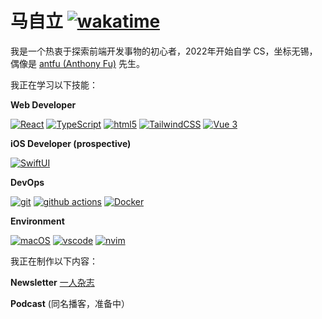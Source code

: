 # 马自立 [![wakatime](https://wakatime.com/badge/user/f0d53949-671f-460b-9f58-999063af3d72.svg)](https://wakatime.com/@f0d53949-671f-460b-9f58-999063af3d72)

我是一个热衷于探索前端开发事物的初心者，2022年开始自学 CS，坐标无锡，偶像是 [antfu (Anthony Fu)](https://github.com/antfu) 先生。

我正在学习以下技能：

**Web Developer**

[![React](https://camo.githubusercontent.com/533da8800843b57b91a3227ce7d151ca865a0eeaae675715e209c0092314fa96/68747470733a2f2f696d672e736869656c64732e696f2f62616467652f2d52656163742d3435623864383f7374796c653d666c61742d737175617265266c6f676f3d7265616374266c6f676f436f6c6f723d7768697465)](https://camo.githubusercontent.com/533da8800843b57b91a3227ce7d151ca865a0eeaae675715e209c0092314fa96/68747470733a2f2f696d672e736869656c64732e696f2f62616467652f2d52656163742d3435623864383f7374796c653d666c61742d737175617265266c6f676f3d7265616374266c6f676f436f6c6f723d7768697465) [![TypeScript](https://camo.githubusercontent.com/d60afb008bc0bcde7ea8720637928cb02c0f9a6d795dad7382f688a17e7515de/68747470733a2f2f696d672e736869656c64732e696f2f62616467652f2d547970655363726970742d3030374143433f7374796c653d666c61742d737175617265266c6f676f3d74797065736372697074266c6f676f436f6c6f723d7768697465)](https://camo.githubusercontent.com/d60afb008bc0bcde7ea8720637928cb02c0f9a6d795dad7382f688a17e7515de/68747470733a2f2f696d672e736869656c64732e696f2f62616467652f2d547970655363726970742d3030374143433f7374796c653d666c61742d737175617265266c6f676f3d74797065736372697074266c6f676f436f6c6f723d7768697465) [![html5](https://camo.githubusercontent.com/0c3a16a22ae058cfe38a06dc9ea16404cf006409262f547c9ccfa3ec8b30f71e/68747470733a2f2f696d672e736869656c64732e696f2f62616467652f2d48544d4c352d4533344632363f7374796c653d666c61742d737175617265266c6f676f3d68746d6c35266c6f676f436f6c6f723d7768697465)](https://camo.githubusercontent.com/0c3a16a22ae058cfe38a06dc9ea16404cf006409262f547c9ccfa3ec8b30f71e/68747470733a2f2f696d672e736869656c64732e696f2f62616467652f2d48544d4c352d4533344632363f7374796c653d666c61742d737175617265266c6f676f3d68746d6c35266c6f676f436f6c6f723d7768697465) [![TailwindCSS](https://camo.githubusercontent.com/d6755813be6ccc6c72165c1b7c85d891bd718bbbf7d3e3f56f910be5e0e480bc/68747470733a2f2f696d672e736869656c64732e696f2f62616467652f2d7461696c77696e646373732d3530423344303f7374796c653d666c61742d737175617265266c6f676f3d7461696c77696e64637373266c6f676f436f6c6f723d7768697465)](https://camo.githubusercontent.com/d6755813be6ccc6c72165c1b7c85d891bd718bbbf7d3e3f56f910be5e0e480bc/68747470733a2f2f696d672e736869656c64732e696f2f62616467652f2d7461696c77696e646373732d3530423344303f7374796c653d666c61742d737175617265266c6f676f3d7461696c77696e64637373266c6f676f436f6c6f723d7768697465) [![Vue 3](https://camo.githubusercontent.com/d1cb28539fc32aed34d4770eef77d85a0a956a2273abefa96c0ed76200af2ab6/68747470733a2f2f696d672e736869656c64732e696f2f62616467652f2d5675652d3542413137463f7374796c653d666c61742d737175617265266c6f676f3d7675652e6a73266c6f676f436f6c6f723d7768697465)](https://camo.githubusercontent.com/d1cb28539fc32aed34d4770eef77d85a0a956a2273abefa96c0ed76200af2ab6/68747470733a2f2f696d672e736869656c64732e696f2f62616467652f2d5675652d3542413137463f7374796c653d666c61742d737175617265266c6f676f3d7675652e6a73266c6f676f436f6c6f723d7768697465)


**iOS Developer (prospective)**

[![SwiftUI](https://camo.githubusercontent.com/78d05d5b68669eb234ce0157ad169331f0cc4288985787f114fd8d31f451bc6f/68747470733a2f2f696d672e736869656c64732e696f2f62616467652f2d537769667455492d4542353433413f7374796c653d666c61742d737175617265266c6f676f3d7377696674266c6f676f436f6c6f723d7768697465)](https://camo.githubusercontent.com/78d05d5b68669eb234ce0157ad169331f0cc4288985787f114fd8d31f451bc6f/68747470733a2f2f696d672e736869656c64732e696f2f62616467652f2d537769667455492d4542353433413f7374796c653d666c61742d737175617265266c6f676f3d7377696674266c6f676f436f6c6f723d7768697465) 

**DevOps**

[![git](https://camo.githubusercontent.com/561f3d4fd727fcca82984c91a65eca069ff34a435072158f6947c4ca52370eae/68747470733a2f2f696d672e736869656c64732e696f2f62616467652f2d4769742d4630353033323f7374796c653d666c61742d737175617265266c6f676f3d676974266c6f676f436f6c6f723d7768697465)](https://camo.githubusercontent.com/561f3d4fd727fcca82984c91a65eca069ff34a435072158f6947c4ca52370eae/68747470733a2f2f696d672e736869656c64732e696f2f62616467652f2d4769742d4630353033323f7374796c653d666c61742d737175617265266c6f676f3d676974266c6f676f436f6c6f723d7768697465) [![github actions](https://camo.githubusercontent.com/f0acbdace9431d2a168a8a53637655735a6fd6eee112155fd7f6daac3ff47f18/68747470733a2f2f696d672e736869656c64732e696f2f62616467652f2d4769746875625f416374696f6e732d3230383846463f7374796c653d666c61742d737175617265266c6f676f3d6769746875622d616374696f6e73266c6f676f436f6c6f723d7768697465)](https://camo.githubusercontent.com/f0acbdace9431d2a168a8a53637655735a6fd6eee112155fd7f6daac3ff47f18/68747470733a2f2f696d672e736869656c64732e696f2f62616467652f2d4769746875625f416374696f6e732d3230383846463f7374796c653d666c61742d737175617265266c6f676f3d6769746875622d616374696f6e73266c6f676f436f6c6f723d7768697465) [![Docker](https://camo.githubusercontent.com/4d015bf250194995d899a5d2b90babf1afc4458c1589b93e58fdfa4119749a49/68747470733a2f2f696d672e736869656c64732e696f2f62616467652f2d446f636b65722d3436613266313f7374796c653d666c61742d737175617265266c6f676f3d646f636b6572266c6f676f436f6c6f723d7768697465)](https://camo.githubusercontent.com/4d015bf250194995d899a5d2b90babf1afc4458c1589b93e58fdfa4119749a49/68747470733a2f2f696d672e736869656c64732e696f2f62616467652f2d446f636b65722d3436613266313f7374796c653d666c61742d737175617265266c6f676f3d646f636b6572266c6f676f436f6c6f723d7768697465) 

**Environment**

[![macOS](https://camo.githubusercontent.com/a8ad7bb2048c1b79e3a75a8b6442508fcd9d3fccfb425b12c671dfe5d594c3b8/68747470733a2f2f696d672e736869656c64732e696f2f62616467652f2d6d61634f532d3333333f7374796c653d666c61742d737175617265266c6f676f3d6170706c65266c6f676f436f6c6f723d7768697465)](https://camo.githubusercontent.com/a8ad7bb2048c1b79e3a75a8b6442508fcd9d3fccfb425b12c671dfe5d594c3b8/68747470733a2f2f696d672e736869656c64732e696f2f62616467652f2d6d61634f532d3333333f7374796c653d666c61742d737175617265266c6f676f3d6170706c65266c6f676f436f6c6f723d7768697465) [![vscode](https://camo.githubusercontent.com/100cdc29afd1ca60ea4bd9ff84f5de2699120182056d3a84ca07697a81ca3153/68747470733a2f2f696d672e736869656c64732e696f2f62616467652f56697375616c25323053747564696f253230436f64652d626c75653f7374796c653d666c61742d737175617265266c6f676f3d76697375616c2d73747564696f2d636f6465266c6f676f436f6c6f723d666666666666)](https://camo.githubusercontent.com/100cdc29afd1ca60ea4bd9ff84f5de2699120182056d3a84ca07697a81ca3153/68747470733a2f2f696d672e736869656c64732e696f2f62616467652f56697375616c25323053747564696f253230436f64652d626c75653f7374796c653d666c61742d737175617265266c6f676f3d76697375616c2d73747564696f2d636f6465266c6f676f436f6c6f723d666666666666) [![nvim](https://camo.githubusercontent.com/24ee3d6015aaa501388069206a9d96388cc5ec56bd8b849b6594580b2efe1854/68747470733a2f2f696d672e736869656c64732e696f2f62616467652f4e656f56696d2d3634393034373f7374796c653d666c61742d737175617265266c6f676f3d6e656f76696d266c6f676f436f6c6f723d666666666666)](https://camo.githubusercontent.com/24ee3d6015aaa501388069206a9d96388cc5ec56bd8b849b6594580b2efe1854/68747470733a2f2f696d672e736869656c64732e696f2f62616467652f4e656f56696d2d3634393034373f7374796c653d666c61742d737175617265266c6f676f3d6e656f76696d266c6f676f436f6c6f723d666666666666)


我正在制作以下内容：

**Newsletter**
[一人杂志](https://matsuri.zhubai.love/)

**Podcast**
(同名播客，准备中）
